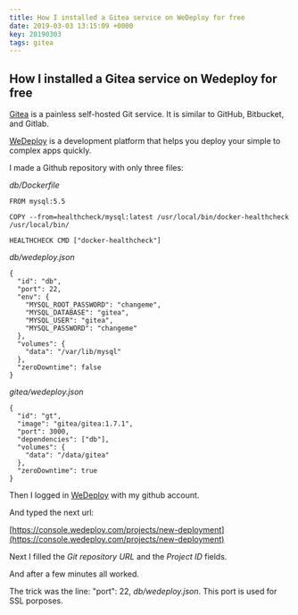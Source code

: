 ```yaml
---
title: How I installed a Gitea service on WeDeploy for free
date: 2019-03-03 13:15:09 +0000
key: 20190303
tags: gitea
---
```


## How I installed a Gitea service on Wedeploy for free

[Gitea](https://gitea.io/) is a painless self-hosted Git service. It is similar to GitHub, Bitbucket, and Gitlab.

[WeDeploy](https://wedeploy.com/) is a development platform that helps you deploy your simple to complex apps quickly.

I made a Github repository with only three files:

*db/Dockerfile*

```
FROM mysql:5.5

COPY --from=healthcheck/mysql:latest /usr/local/bin/docker-healthcheck /usr/local/bin/

HEALTHCHECK CMD ["docker-healthcheck"]
```

*db/wedeploy.json*

```
{
  "id": "db",
  "port": 22,
  "env": {
    "MYSQL_ROOT_PASSWORD": "changeme",
    "MYSQL_DATABASE": "gitea",
    "MYSQL_USER": "gitea",
    "MYSQL_PASSWORD": "changeme"    
  },
  "volumes": {
    "data": "/var/lib/mysql"
  },
  "zeroDowntime": false
}
```

*gitea/wedeploy.json*

```
{
  "id": "gt",
  "image": "gitea/gitea:1.7.1",
  "port": 3000,
  "dependencies": ["db"],
  "volumes": {
    "data": "/data/gitea"
  },
  "zeroDowntime": true
}
```

Then I logged in [WeDeploy](https://console.wedeploy.com/login) with my github account.

And typed the next url:

[https://console.wedeploy.com/projects/new-deployment](https://console.wedeploy.com/projects/new-deployment)

Next I filled the *Git repository URL* and the *Project ID* fields.

And after a few minutes all worked.

The trick was the line:  "port": 22, *db/wedeploy.json*. This port is used for SSL porposes.

